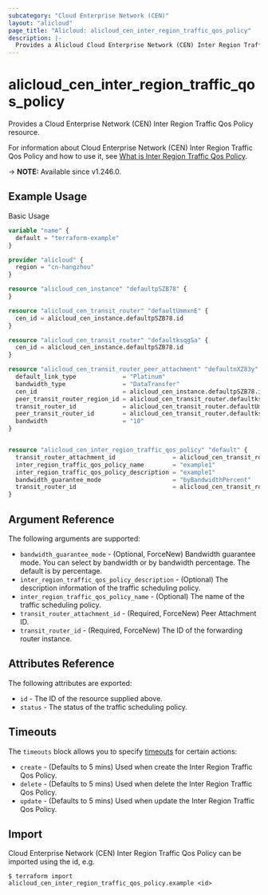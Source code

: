 ```yaml
---
subcategory: "Cloud Enterprise Network (CEN)"
layout: "alicloud"
page_title: "Alicloud: alicloud_cen_inter_region_traffic_qos_policy"
description: |-
  Provides a Alicloud Cloud Enterprise Network (CEN) Inter Region Traffic Qos Policy resource.
---
```


# alicloud_cen_inter_region_traffic_qos_policy

Provides a Cloud Enterprise Network (CEN) Inter Region Traffic Qos Policy resource.



For information about Cloud Enterprise Network (CEN) Inter Region Traffic Qos Policy and how to use it, see [What is Inter Region Traffic Qos Policy](https://next.api.alibabacloud.com/document/Cbn/2017-09-12/CreateCenInterRegionTrafficQosPolicy).

-> **NOTE:** Available since v1.246.0.

## Example Usage

Basic Usage

```terraform
variable "name" {
  default = "terraform-example"
}

provider "alicloud" {
  region = "cn-hangzhou"
}

resource "alicloud_cen_instance" "defaultpSZB78" {
}

resource "alicloud_cen_transit_router" "defaultUmmxnE" {
  cen_id = alicloud_cen_instance.defaultpSZB78.id
}

resource "alicloud_cen_transit_router" "defaultksqgSa" {
  cen_id = alicloud_cen_instance.defaultpSZB78.id
}

resource "alicloud_cen_transit_router_peer_attachment" "defaultnXZ83y" {
  default_link_type             = "Platinum"
  bandwidth_type                = "DataTransfer"
  cen_id                        = alicloud_cen_instance.defaultpSZB78.id
  peer_transit_router_region_id = alicloud_cen_transit_router.defaultksqgSa.id
  transit_router_id             = alicloud_cen_transit_router.defaultUmmxnE.transit_router_id
  peer_transit_router_id        = alicloud_cen_transit_router.defaultksqgSa.transit_router_id
  bandwidth                     = "10"
}


resource "alicloud_cen_inter_region_traffic_qos_policy" "default" {
  transit_router_attachment_id                = alicloud_cen_transit_router_peer_attachment.defaultnXZ83y.id
  inter_region_traffic_qos_policy_name        = "example1"
  inter_region_traffic_qos_policy_description = "example1"
  bandwidth_guarantee_mode                    = "byBandwidthPercent"
  transit_router_id                           = alicloud_cen_transit_router_peer_attachment.defaultnXZ83y.id
}
```

## Argument Reference

The following arguments are supported:
* `bandwidth_guarantee_mode` - (Optional, ForceNew) Bandwidth guarantee mode. You can select by bandwidth or by bandwidth percentage. The default is by percentage.
* `inter_region_traffic_qos_policy_description` - (Optional) The description information of the traffic scheduling policy.
* `inter_region_traffic_qos_policy_name` - (Optional) The name of the traffic scheduling policy.
* `transit_router_attachment_id` - (Required, ForceNew) Peer Attachment ID.
* `transit_router_id` - (Required, ForceNew) The ID of the forwarding router instance.

## Attributes Reference

The following attributes are exported:
* `id` - The ID of the resource supplied above.
* `status` - The status of the traffic scheduling policy.

## Timeouts

The `timeouts` block allows you to specify [timeouts](https://www.terraform.io/docs/configuration-0-11/resources.html#timeouts) for certain actions:
* `create` - (Defaults to 5 mins) Used when create the Inter Region Traffic Qos Policy.
* `delete` - (Defaults to 5 mins) Used when delete the Inter Region Traffic Qos Policy.
* `update` - (Defaults to 5 mins) Used when update the Inter Region Traffic Qos Policy.

## Import

Cloud Enterprise Network (CEN) Inter Region Traffic Qos Policy can be imported using the id, e.g.

```shell
$ terraform import alicloud_cen_inter_region_traffic_qos_policy.example <id>
```
